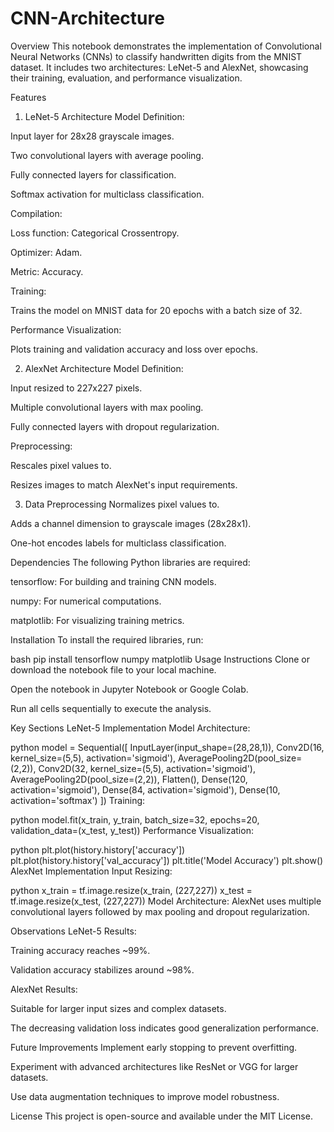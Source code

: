 # CNN-Architecture
Overview
This notebook demonstrates the implementation of Convolutional Neural Networks (CNNs) to classify handwritten digits from the MNIST dataset. It includes two architectures: LeNet-5 and AlexNet, showcasing their training, evaluation, and performance visualization.

Features
1. LeNet-5 Architecture
Model Definition:

Input layer for 28x28 grayscale images.

Two convolutional layers with average pooling.

Fully connected layers for classification.

Softmax activation for multiclass classification.

Compilation:

Loss function: Categorical Crossentropy.

Optimizer: Adam.

Metric: Accuracy.

Training:

Trains the model on MNIST data for 20 epochs with a batch size of 32.

Performance Visualization:

Plots training and validation accuracy and loss over epochs.

2. AlexNet Architecture
Model Definition:

Input resized to 227x227 pixels.

Multiple convolutional layers with max pooling.

Fully connected layers with dropout regularization.

Preprocessing:

Rescales pixel values to.

Resizes images to match AlexNet's input requirements.

3. Data Preprocessing
Normalizes pixel values to.

Adds a channel dimension to grayscale images (28x28x1).

One-hot encodes labels for multiclass classification.

Dependencies
The following Python libraries are required:

tensorflow: For building and training CNN models.

numpy: For numerical computations.

matplotlib: For visualizing training metrics.

Installation
To install the required libraries, run:

bash
pip install tensorflow numpy matplotlib
Usage Instructions
Clone or download the notebook file to your local machine.

Open the notebook in Jupyter Notebook or Google Colab.

Run all cells sequentially to execute the analysis.

Key Sections
LeNet-5 Implementation
Model Architecture:

python
model = Sequential([
    InputLayer(input_shape=(28,28,1)),
    Conv2D(16, kernel_size=(5,5), activation='sigmoid'),
    AveragePooling2D(pool_size=(2,2)),
    Conv2D(32, kernel_size=(5,5), activation='sigmoid'),
    AveragePooling2D(pool_size=(2,2)),
    Flatten(),
    Dense(120, activation='sigmoid'),
    Dense(84, activation='sigmoid'),
    Dense(10, activation='softmax')
])
Training:

python
model.fit(x_train, y_train, batch_size=32, epochs=20, validation_data=(x_test, y_test))
Performance Visualization:

python
plt.plot(history.history['accuracy'])
plt.plot(history.history['val_accuracy'])
plt.title('Model Accuracy')
plt.show()
AlexNet Implementation
Input Resizing:

python
x_train = tf.image.resize(x_train, (227,227))
x_test = tf.image.resize(x_test, (227,227))
Model Architecture:
AlexNet uses multiple convolutional layers followed by max pooling and dropout regularization.

Observations
LeNet-5 Results:

Training accuracy reaches ~99%.

Validation accuracy stabilizes around ~98%.

AlexNet Results:

Suitable for larger input sizes and complex datasets.

The decreasing validation loss indicates good generalization performance.

Future Improvements
Implement early stopping to prevent overfitting.

Experiment with advanced architectures like ResNet or VGG for larger datasets.

Use data augmentation techniques to improve model robustness.

License
This project is open-source and available under the MIT License.
